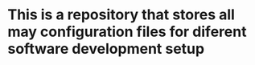 # This is a repository that stores all may configuration files for diferent software development setup
